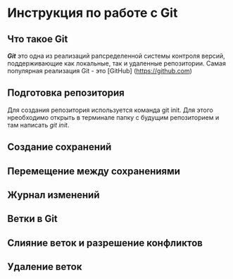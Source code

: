 # Инструкция по работе с Git

## Что такое Git
***Git*** это одна из реализаций рапсределенной системы контроля версий, поддерживающие как локальные, так и удаленные репозитории. Самая популярная реализация Git - это [GitHub] (https://github.com) 
## Подготовка репозитория
Для создания репозитория используется команда git init. Для этого нреобходимо открыть в терминале папку с будущим репозиторием и там написать *git init*.
## Создание сохранений

## Перемещение между сохранениями

## Журнал изменений

## Ветки в Git

## Слияние веток и разрешение конфликтов

## Удаление веток